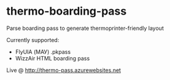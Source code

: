 # thermo-boarding-pass
Parse boarding pass to generate thermoprinter-friendly layout

Currently supported:
  - FlyUIA (МАУ) .pkpass
  - WizzAir HTML boarding pass
  
Live @ http://thermo-pass.azurewebsites.net
